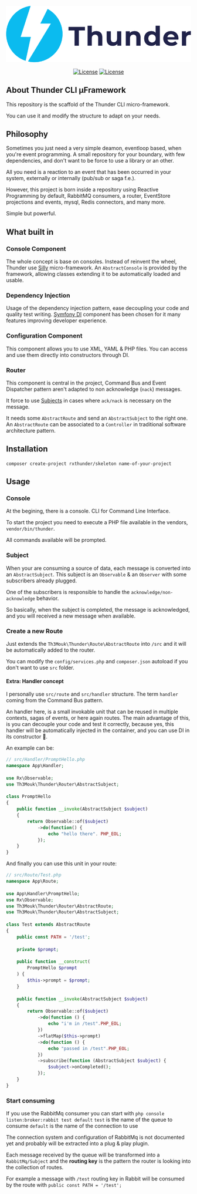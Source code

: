 <p align="center"><img src="https://github.com/RxThunder/Core/raw/master/resources/thunder-logo.svg?sanitize=true"></p>

<p align="center">
<a href="https://packagist.org/packages/RxThunder/core"><img src="https://poser.pugx.org/rxthunder/core/license" alt="License"></a>
<a href="https://packagist.org/packages/RxThunder/core"><img src="https://poser.pugx.org/rxthunder/core/v/stable" alt="License"></a>
</p>

## About Thunder CLI μFramework
This repository is the scaffold of the Thunder CLI micro-framework.

You can use it and modify the structure to adapt on your needs.

## Philosophy
Sometimes you just need a very simple deamon, eventloop based, when you're event programming. 
A small repository for your boundary, with few dependencies, and don't want to 
be force to use a library or an other.

All you need is a reaction to an event that has been occurred in your system, 
externally or internally (pub/sub or saga f.e.).

However, this project is born inside a repository using Reactive Programming 
by default, RabbitMQ consumers, a router, EventStore projections and events, 
mysql, Redis connectors, and many more.

Simple but powerful.

## What built in
### Console Component
The whole concept is base on consoles.
Instead of reinvent the wheel, Thunder use [Silly](https://github.com/mnapoli/silly)
micro-framework. An `AbstractConsole` is provided by the framework, allowing
classes extending it to be automatically loaded and usable. 

### Dependency Injection
Usage of the dependency injection pattern, ease decoupling your code and quality 
test writing. [Symfony DI](https://symfony.com/doc/current/components/dependency_injection.html)
component has been chosen for it many features [](https://symfony.com/doc/current/components/dependency_injection.html#learn-more)
improving developer experience.   

### Configuration Component
This component allows you to use XML, YAML & PHP files. You can access and use 
them directly into constructors through DI.

### Router
This component is central in the project, Command Bus and Event Dispatcher 
pattern aren't adapted to non acknowledge (`nack`) messages.

It force to use [Subjects](http://reactivex.io/documentation/subject.html) in cases 
where `ack/nack` is necessary on the message.

It needs some `AbstractRoute` and send an `AbstractSubject` to the right one.
An `AbstractRoute` can be associated to a `Controller` in traditional software 
architecture pattern.

## Installation

`composer create-project rxthunder/skeleton name-of-your-project`

## Usage
### Console
At the begining, there is a console.
CLI for Command Line Interface.

To start the project you need to execute a PHP file available in the vendors, `vendor/bin/thunder`.

All commands available will be prompted.

### Subject
When your are consuming a source of data, each message is converted into an
`AbstractSubject`. This subject is an `Observable` & an `Observer` with some 
subscribers already plugged.

One of the subscribers is responsible to handle the `acknowledge/non-acknowledge` behavior.

So basically, when the subject is completed, the message is acknowledged, and 
you will received a new message when available. 

### Create a new Route
Just extends the `Th3Mouk\Thunder\Route\AbstractRoute` into `/src` and it will 
be automatically added to the router.

You can modify the `config/services.php` and `composer.json` autoload if you 
don't want to use `src` folder.

#### Extra: Handler concept
I personally use `src/route` and `src/handler` structure.
The term `handler` coming from the Command Bus pattern.

An handler here, is a small invokable unit that can be reused in multiple 
contexts, sagas of events, or here again routes.
The main advantage of this, is you can decouple your code and test it correctly, 
because yes, this handler will be automatically injected in the container, 
and you can use DI in its constructor :tada:.

An example can be:
```php
// src/Handler/PromptHello.php
namespace App\Handler;

use Rx\Observable;
use Th3Mouk\Thunder\Router\AbstractSubject;

class PromptHello
{
    public function __invoke(AbstractSubject $subject)
    {
        return Observable::of($subject)
            ->do(function() {
                echo "hello there". PHP_EOL;
            });
    }
}
```

And finally you can use this unit in your route:

```php
// src/Route/Test.php
namespace App\Route;

use App\Handler\PromptHello;
use Rx\Observable;
use Th3Mouk\Thunder\Router\AbstractRoute;
use Th3Mouk\Thunder\Router\AbstractSubject;

class Test extends AbstractRoute
{
    public const PATH = '/test';

    private $prompt;

    public function __construct(
        PromptHello $prompt
    ) {
        $this->prompt = $prompt;
    }

    public function __invoke(AbstractSubject $subject)
    {
        return Observable::of($subject)
            ->do(function () {
                echo "i'm in /test".PHP_EOL;
            })
            ->flatMap($this->prompt)
            ->do(function () {
                echo "passed in /test".PHP_EOL;
            })
            ->subscribe(function (AbstractSubject $subject) {
                $subject->onCompleted();
            });
    }
}
```

### Start consuming
If you use the RabbitMq consumer you can start with `php console listen:broker:rabbit test default`
`test` is the name of the queue to consume
`default` is the name of the connection to use

The connection system and configuration of RabbitMq is not documented yet and 
probably will be extracted into a plug & play plugin.

Each message received by the queue will be transformed into a `RabbitMq/Subject`
and the **routing key** is the pattern the router is looking into the collection 
of routes.

For example a message with `/test` routing key in Rabbit will be consumed by 
the route with `public const PATH = '/test';` 
